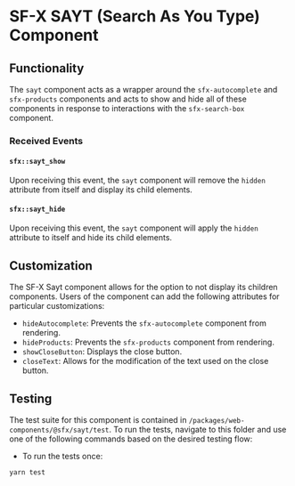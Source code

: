 # SF-X SAYT (Search As You Type) Component

## Functionality

The `sayt` component acts as a wrapper around the `sfx-autocomplete` and
`sfx-products` components and acts to show and hide all of these components
in response to interactions with the `sfx-search-box` component.

### Received Events

#### `sfx::sayt_show`

Upon receiving this event, the `sayt` component will remove the `hidden`
attribute from itself and display its child elements.

#### `sfx::sayt_hide`

Upon receiving this event, the `sayt` component will apply the `hidden`
attribute to itself and hide its child elements.

## Customization

The SF-X Sayt component allows for the option to not display its children
components. Users of the component can add the following attributes for
particular customizations:

- `hideAutocomplete`: Prevents the `sfx-autocomplete` component from rendering.
- `hideProducts`: Prevents the `sfx-products` component from rendering.
- `showCloseButton`: Displays the close button.
- `closeText`: Allows for the modification of the text used on the close button.

## Testing

The test suite for this component is contained in `/packages/web-components/@sfx/sayt/test`.
To run the tests, navigate to this folder and use one of the following commands based on the desired testing flow:

- To run the tests once:

```sh
yarn test
```
